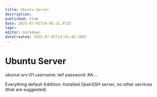 ```yaml
---
title: Ubuntu Server
description: 
published: true
date: 2025-07-01T14:05:31.473Z
tags: 
editor: markdown
dateCreated: 2025-07-01T14:01:40.589Z
---
```


# Ubuntu Server

ubunut-srv-01
username: leif
password: #A....

Everything default
Addition: Installed OpenSSH server, no other services (that are suggested)

